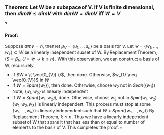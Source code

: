 ### Theorem: Let W be a subspace of V. If V is finite dimensional, then $dimW\leq dimV$ with $dimW=dimV$ iff $W=V$
?
#### Proof:
Suppose $dimV=n$, then let $\beta_{V} = \{ u_{1},\dots,u_{n} \}$ be a basis for V.
Let $\mathcal{U} = \{ w_{1},\dots,w_{k} \} \subset W$ be a linearly independent subset of W.
By Replacement Theorem, ($S=\beta_{V},U=\mathcal{U} \to k\leq n$)
.
With this observation, we can construct a basis of W, recursively.
- If $W = \{ \vec{0_{V}} \}$, then done.
Otherwise, $w_{1} \neq \vec{0_{V}}$ in $W$
- If $W = Span(\{ w_{1} \})$, then done.
Otherwise, choose $w_{2}$ not in $Span(\{ w_{1} \})$
Note, $\{ w_{1},w_{2} \}$ is linearly independent
- If $W=Span(\{ w_{1},w_{2} \})$, done.
Otherwise, choose $w_{3}$ not in $Span({w_{1},w_{2}})$
$\{ w_{1},w_{2},w_{3} \}$ is linearly independent.
This process must stop at some
$\{ w_{1},\dots,w_{k} \}$ is linearly independent such that $W = Span(\{ w_{1},\dots, w_{k} \})$
By Replacement Theorem, $k\leq n$. Thus we have a linearly independent subset of W that spans it that has less than or equal to number of elements to the basis of V.
This completes the proof. $\square$
<!--SR:!2025-08-26,11,270-->
